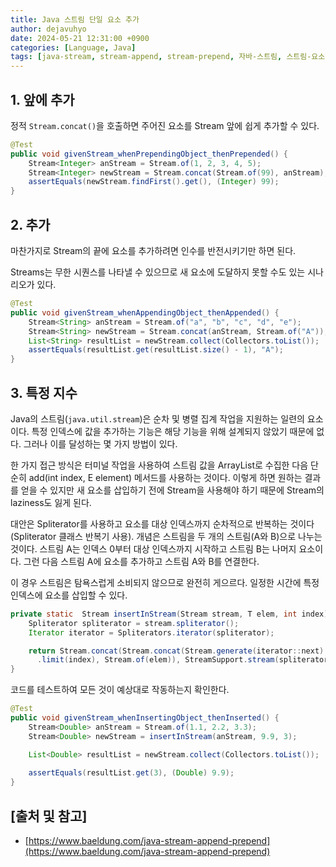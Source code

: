 ```yaml
---
title: Java 스트림 단일 요소 추가
author: dejavuhyo
date: 2024-05-21 12:31:00 +0900
categories: [Language, Java]
tags: [java-stream, stream-append, stream-prepend, 자바-스트림, 스트림-요소-추가]
---
```


## 1. 앞에 추가
정적 `Stream.concat()`을 호출하면 주어진 요소를 Stream 앞에 쉽게 추가할 수 있다.

```java
@Test
public void givenStream_whenPrependingObject_thenPrepended() {
    Stream<Integer> anStream = Stream.of(1, 2, 3, 4, 5);
    Stream<Integer> newStream = Stream.concat(Stream.of(99), anStream);
    assertEquals(newStream.findFirst().get(), (Integer) 99);
}
```

## 2. 추가
마찬가지로 Stream의 끝에 요소를 추가하려면 인수를 반전시키기만 하면 된다.

Streams는 무한 시퀀스를 나타낼 수 있으므로 새 요소에 도달하지 못할 수도 있는 시나리오가 있다.

```java
@Test
public void givenStream_whenAppendingObject_thenAppended() {
    Stream<String> anStream = Stream.of("a", "b", "c", "d", "e");
    Stream<String> newStream = Stream.concat(anStream, Stream.of("A"));
    List<String> resultList = newStream.collect(Collectors.toList());
    assertEquals(resultList.get(resultList.size() - 1), "A");
}
```

## 3. 특정 지수
Java의 스트림(`java.util.stream`)은 순차 및 병렬 집계 작업을 지원하는 일련의 요소이다. 특정 인덱스에 값을 추가하는 기능은 해당 기능을 위해 설계되지 않았기 때문에 없다. 그러나 이를 달성하는 몇 가지 방법이 있다.

한 가지 접근 방식은 터미널 작업을 사용하여 스트림 값을 ArrayList로 수집한 다음 단순히 add(int index, E element) 메서드를 사용하는 것이다. 이렇게 하면 원하는 결과를 얻을 수 있지만 새 요소를 삽입하기 전에 Stream을 사용해야 하기 때문에 Stream의 laziness도 잃게 된다.

대안은 Spliterator를 사용하고 요소를 대상 인덱스까지 순차적으로 반복하는 것이다(Spliterator 클래스 반복기 사용). 개념은 스트림을 두 개의 스트림(A와 B)으로 나누는 것이다. 스트림 A는 인덱스 0부터 대상 인덱스까지 시작하고 스트림 B는 나머지 요소이다. 그런 다음 스트림 A에 요소를 추가하고 스트림 A와 B를 연결한다.

이 경우 스트림은 탐욕스럽게 소비되지 않으므로 완전히 게으르다. 일정한 시간에 특정 인덱스에 요소를 삽입할 수 있다.

```java
private static  Stream insertInStream(Stream stream, T elem, int index) {
    Spliterator spliterator = stream.spliterator();
    Iterator iterator = Spliterators.iterator(spliterator);

    return Stream.concat(Stream.concat(Stream.generate(iterator::next)
      .limit(index), Stream.of(elem)), StreamSupport.stream(spliterator, false));
}
```

코드를 테스트하여 모든 것이 예상대로 작동하는지 확인한다.

```java
@Test
public void givenStream_whenInsertingObject_thenInserted() {
    Stream<Double> anStream = Stream.of(1.1, 2.2, 3.3);
    Stream<Double> newStream = insertInStream(anStream, 9.9, 3);

    List<Double> resultList = newStream.collect(Collectors.toList());
 
    assertEquals(resultList.get(3), (Double) 9.9);
}
```

## [출처 및 참고]
* [https://www.baeldung.com/java-stream-append-prepend](https://www.baeldung.com/java-stream-append-prepend)
